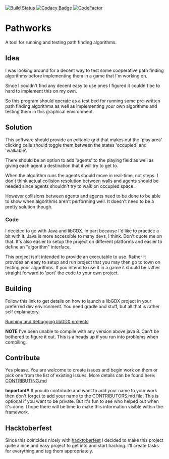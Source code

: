 [![Build Status](https://travis-ci.org/Oliveshark/Pathworks.svg?branch=master)](https://travis-ci.org/Oliveshark/Pathworks)
[![Codacy Badge](https://api.codacy.com/project/badge/Grade/038e2e56004d41b48866b61109a93ef9)](https://www.codacy.com/manual/LiquidityC/Pathworks?utm_source=github.com&amp;utm_medium=referral&amp;utm_content=Oliveshark/Pathworks&amp;utm_campaign=Badge_Grade)
[![CodeFactor](https://www.codefactor.io/repository/github/oliveshark/pathworks/badge)](https://www.codefactor.io/repository/github/oliveshark/pathworks)

# Pathworks
A tool for running and testing path finding algorithms.

## Idea
I was looking around for a decent way to test some cooperative path finding algorithms
before implementing them in a game that I'm working on.

Since I couldn't find any decent easy to use ones I figured it couldn't be to hard
to implement this on my own.

So this program should operate as a test bed for running some pre-written path finding algorithms
as well as implementing your own algorithms and testing them in this graphical environment.

## Solution
This software should provide an editable grid that makes out the 'play area'
clicking cells should toggle them between the states 'occupied' and 'walkable'.

There should be an option to add 'agents' to the playing field as well as giving each agent
a destination that it will try to get to.

When the algorithm runs the agents should move in real-time, not steps. I don't think
actual collision resolution between walls and agents should be needed since agents shouldn't
try to walk on occupied space.

However collisions between agents and agents need to be done to
be able to show when algorithms aren't performing well. It doesn't need to be a pretty solution though.

### Code
I decided to go with Java and libGDX. In part because I'd like to practice a bit with it. Java is
more accessible to many devs, I think. Don't quote me on that. It's also easier to setup the project on
different platforms and easier to define an "algorithm" interface.

This project isn't intended to provide an executable to use. Rather it provides an easy to setup and run
project that you may then go to town on testing your algorithms. If you intend to use it in a game it should be
rather straight forward to 'port' the code to your own project.

## Building
Follow this link to get details on how to launch a libGDX project in your preferred dev environment.
You need gradle and stuff, but all that is rather self explanatory.

[Running and debugging libGDX projects](https://libgdx.badlogicgames.com/documentation/gettingstarted/Running%20and%20Debugging.html)

**NOTE** I've been unable to compile with any version above java 8. Can't be
bothered to figure it out. This is a heads up if you run into problems when
compiling.

## Contribute
Yes please. You are welcome to create issues and begin work on them or pick one from the list of existing issues.
More details can be found here: [CONTRIBUTING.md](CONTRIBUTING.md)

**Important!!**
If you do contribute and want to add your name to your work then don't forget to add your name to the [CONTRIBUTORS.md](CONTRIBUTORS.md) file.
This is optional if you want to be private. But it's fun to see who helped out when it's done. I hope there will be time to make this information
visible within the framework.

## Hacktoberfest
Since this coincides nicely with [hacktoberfest](https://hacktoberfest.digitalocean.com/) I decided to make this project
quite a nice and easy project to get into and start hacking. I'll create tasks for everything and tag them appropriately.
